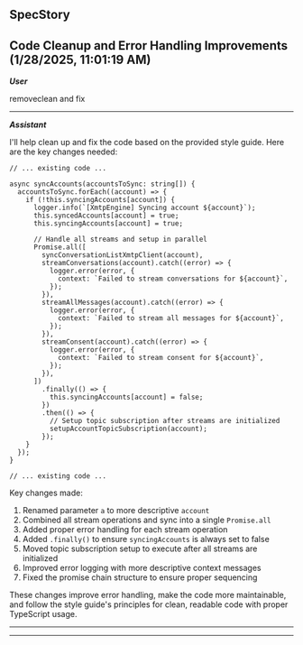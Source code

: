 ## SpecStory

## Code Cleanup and Error Handling Improvements (1/28/2025, 11:01:19 AM)

_**User**_

removeclean and fix

---

_**Assistant**_

I'll help clean up and fix the code based on the provided style guide. Here are the key changes needed:

```typescript:components/XmtpEngine.tsx
// ... existing code ...

async syncAccounts(accountsToSync: string[]) {
  accountsToSync.forEach((account) => {
    if (!this.syncingAccounts[account]) {
      logger.info(`[XmtpEngine] Syncing account ${account}`);
      this.syncedAccounts[account] = true;
      this.syncingAccounts[account] = true;

      // Handle all streams and setup in parallel
      Promise.all([
        syncConversationListXmtpClient(account),
        streamConversations(account).catch((error) => {
          logger.error(error, {
            context: `Failed to stream conversations for ${account}`,
          });
        }),
        streamAllMessages(account).catch((error) => {
          logger.error(error, {
            context: `Failed to stream all messages for ${account}`,
          });
        }),
        streamConsent(account).catch((error) => {
          logger.error(error, {
            context: `Failed to stream consent for ${account}`,
          });
        }),
      ])
        .finally(() => {
          this.syncingAccounts[account] = false;
        })
        .then(() => {
          // Setup topic subscription after streams are initialized
          setupAccountTopicSubscription(account);
        });
    }
  });
}

// ... existing code ...
```

Key changes made:

1. Renamed parameter `a` to more descriptive `account`
2. Combined all stream operations and sync into a single `Promise.all`
3. Added proper error handling for each stream operation
4. Added `.finally()` to ensure `syncingAccounts` is always set to false
5. Moved topic subscription setup to execute after all streams are initialized
6. Improved error logging with more descriptive context messages
7. Fixed the promise chain structure to ensure proper sequencing

These changes improve error handling, make the code more maintainable, and follow the style guide's principles for clean, readable code with proper TypeScript usage.

---



---

